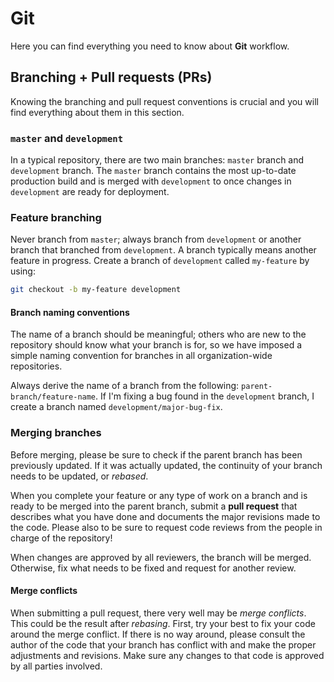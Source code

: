 # Git

Here you can find everything you need to know about **Git** workflow.

## Branching + Pull requests (PRs)

Knowing the branching and pull request conventions is crucial and you will find everything about them in this section.

### `master` and `development`

In a typical repository, there are two main branches: `master` branch and `development` branch. The `master` branch contains the most up-to-date production build and is merged with `development` to once changes in `development` are ready for deployment.

### Feature branching

Never branch from `master`; always branch from `development` or another branch that branched from `development`. A branch typically means another feature in progress. Create a branch of `development` called `my-feature` by using:

```bash
git checkout -b my-feature development
```

#### Branch naming conventions

The name of a branch should be meaningful; others who are new to the repository should know what your branch is for, so we have imposed a simple naming convention for branches in all organization-wide repositories.

Always derive the name of a branch from the following: `parent-branch/feature-name`. If I'm fixing a bug found in the `development` branch, I create a branch named `development/major-bug-fix`.

### Merging branches

Before merging, please be sure to check if the parent branch has been previously updated. If it was actually updated, the continuity of your branch needs to be updated, or *rebased*.

When you complete your feature or any type of work on a branch and is ready to be merged into the parent branch, submit a **pull request** that describes what you have done and documents the major revisions made to the code. Please also to be sure to request code reviews from the people in charge of the repository!

When changes are approved by all reviewers, the branch will be merged. Otherwise, fix what needs to be fixed and request for another review.

#### Merge conflicts

When submitting a pull request, there very well may be *merge conflicts*. This could be the result after *rebasing*. First, try your best to fix your code around the merge conflict. If there is no way around, please consult the author of the code that your branch has conflict with and make the proper adjustments and revisions. Make sure any changes to that code is approved by all parties involved.
